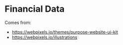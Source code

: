 # Financial Data

Comes from:

  * https://webpixels.io/themes/purpose-website-ui-kit
  * https://webpixels.io/illustrations